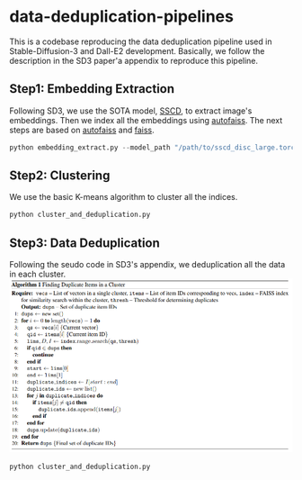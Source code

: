 # data-deduplication-pipelines
This is a codebase reproducing the data deduplication pipeline used in Stable-Diffusion-3 and Dall-E2 development. Basically, we follow the description in the SD3 paper'a appendix to reproduce this pipeline. 

## Step1: Embedding Extraction
Following SD3, we use the SOTA model, [SSCD](https://github.com/facebookresearch/sscd-copy-detection), to extract image's embeddings. Then we index all the embeddings using [autofaiss](https://github.com/criteo/autofaiss). The next steps are based on [autofaiss](https://github.com/criteo/autofaiss) and [faiss](https://github.com/facebookresearch/faiss).

```python
python embedding_extract.py --model_path "/path/to/sscd_disc_large.torchscript.pt" --part_index 0 --data_file_path "/path/to/your_data_file.json" --save_root_path "/path/to/save_dir"
```
## Step2: Clustering
We use the basic K-means algorithm to cluster all the indices.
```python
python cluster_and_deduplication.py
```
## Step3: Data Deduplication
Following the seudo code in SD3's appendix, we deduplication all the data in each cluster.
![seudo_code](./assets/seudo_code_from_sd3.jpg)
```python
python cluster_and_deduplication.py
```

